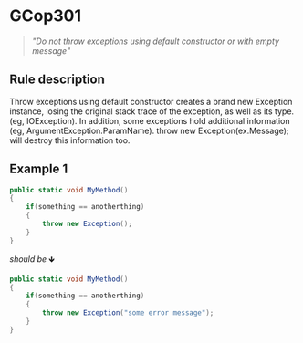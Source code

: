 ﻿# GCop301

> *"Do not throw exceptions using default constructor or with empty message"*


## Rule description
Throw exceptions using default constructor creates a brand new Exception instance, losing the original stack trace of the exception, as well as its type. (eg, IOException).
In addition, some exceptions hold additional information (eg, ArgumentException.ParamName).
throw new Exception(ex.Message); will destroy this information too.

## Example 1
```csharp
public static void MyMethod()
{   
    if(something == anotherthing)
    {
        throw new Exception();
    }   
}
```
*should be* 🡻

```csharp
public static void MyMethod()
{   
    if(something == anotherthing)
    {
        throw new Exception("some error message");
    }   
}
```
